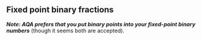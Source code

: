 Fixed point binary fractions
----------------------------

***Note: AQA prefers that you put binary points into your fixed-point
binary numbers*** (though it seems both are accepted).
